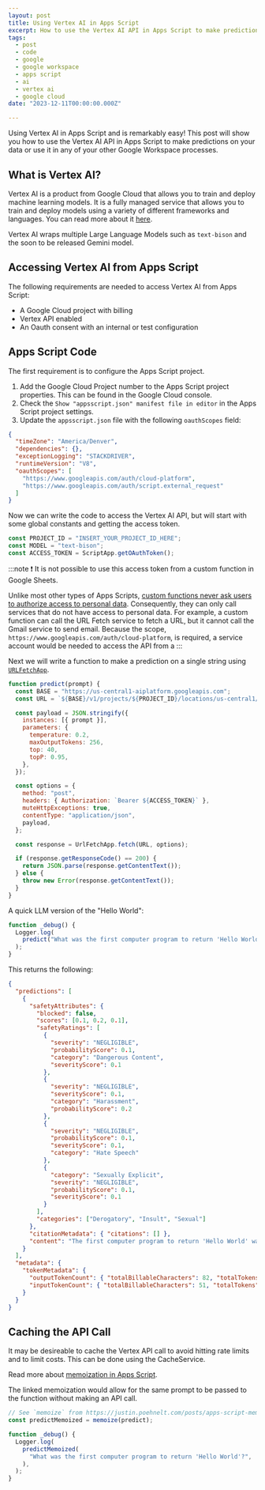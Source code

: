 ```yaml
---
layout: post
title: Using Vertex AI in Apps Script
excerpt: How to use the Vertex AI API in Apps Script to make predictions on your data or use it in any of your other Google Workspace processes.
tags:
  - post
  - code
  - google
  - google workspace
  - apps script
  - ai
  - vertex ai
  - google cloud
date: "2023-12-11T00:00:00.000Z"

---
```


Using Vertex AI in Apps Script and is remarkably easy! This post will show you how to use the Vertex AI API in Apps Script to make predictions on your data or use it in any of your other Google Workspace processes.

## What is Vertex AI?

Vertex AI is a product from Google Cloud that allows you to train and deploy machine learning models. It is a fully managed service that allows you to train and deploy models using a variety of different frameworks and languages. You can read more about it [here](https://cloud.google.com/vertex-ai/docs).

Vertex AI wraps multiple Large Language Models such as `text-bison` and the soon to be released Gemini model.

## Accessing Vertex AI from Apps Script

The following requirements are needed to access Vertex AI from Apps Script:

- A Google Cloud project with billing
- Vertex API enabled
- An Oauth consent with an internal or test configuration

## Apps Script Code

The first requirement is to configure the Apps Script project.

1. Add the Google Cloud Project number to the Apps Script project properties. This can be found in the Google Cloud console.
2. Check the `Show "appsscript.json" manifest file in editor` in the Apps Script project settings.
3. Update the `appsscript.json` file with the following `oauthScopes` field:

```json
{
  "timeZone": "America/Denver",
  "dependencies": {},
  "exceptionLogging": "STACKDRIVER",
  "runtimeVersion": "V8",
  "oauthScopes": [
    "https://www.googleapis.com/auth/cloud-platform",
    "https://www.googleapis.com/auth/script.external_request"
  ]
}
```

Now we can write the code to access the Vertex AI API, but will start with some global constants and getting the access token.

```js
const PROJECT_ID = "INSERT_YOUR_PROJECT_ID_HERE";
const MODEL = "text-bison";
const ACCESS_TOKEN = ScriptApp.getOAuthToken();
```

:::note
:exclamation: It is not possible to use this access token from a custom function in Google Sheets.

Unlike most other types of Apps Scripts, [custom functions never ask users to authorize access to personal data](https://developers.google.com/apps-script/guides/sheets/functions#using_services). Consequently, they can only call services that do not have access to personal data. For example, a custom function can call the URL Fetch service to fetch a URL, but it cannot call the Gmail service to send email. Because the scope, `https://www.googleapis.com/auth/cloud-platform`, is required, a service account would be needed to access the API from a
:::

Next we will write a function to make a prediction on a single string using [`URLFetchApp`](https://developers.google.com/apps-script/reference/url-fetch/url-fetch-app).

```js
function predict(prompt) {
  const BASE = "https://us-central1-aiplatform.googleapis.com";
  const URL = `${BASE}/v1/projects/${PROJECT_ID}/locations/us-central1/publishers/google/models/${MODEL}:predict`;

  const payload = JSON.stringify({
    instances: [{ prompt }],
    parameters: {
      temperature: 0.2,
      maxOutputTokens: 256,
      top: 40,
      topP: 0.95,
    },
  });

  const options = {
    method: "post",
    headers: { Authorization: `Bearer ${ACCESS_TOKEN}` },
    muteHttpExceptions: true,
    contentType: "application/json",
    payload,
  };

  const response = UrlFetchApp.fetch(URL, options);

  if (response.getResponseCode() == 200) {
    return JSON.parse(response.getContentText());
  } else {
    throw new Error(response.getContentText());
  }
}
```

A quick LLM version of the "Hello World":

```js
function _debug() {
  Logger.log(
    predict("What was the first computer program to return 'Hello World'?"),
  );
}
```

This returns the following:

```json
{
  "predictions": [
    {
      "safetyAttributes": {
        "blocked": false,
        "scores": [0.1, 0.2, 0.1],
        "safetyRatings": [
          {
            "severity": "NEGLIGIBLE",
            "probabilityScore": 0.1,
            "category": "Dangerous Content",
            "severityScore": 0.1
          },
          {
            "severity": "NEGLIGIBLE",
            "severityScore": 0.1,
            "category": "Harassment",
            "probabilityScore": 0.2
          },
          {
            "severity": "NEGLIGIBLE",
            "probabilityScore": 0.1,
            "severityScore": 0.1,
            "category": "Hate Speech"
          },
          {
            "category": "Sexually Explicit",
            "severity": "NEGLIGIBLE",
            "probabilityScore": 0.1,
            "severityScore": 0.1
          }
        ],
        "categories": ["Derogatory", "Insult", "Sexual"]
      },
      "citationMetadata": { "citations": [] },
      "content": "The first computer program to return 'Hello World' was written in BCPL by Martin Richards in 1967."
    }
  ],
  "metadata": {
    "tokenMetadata": {
      "outputTokenCount": { "totalBillableCharacters": 82, "totalTokens": 25 },
      "inputTokenCount": { "totalBillableCharacters": 51, "totalTokens": 12 }
    }
  }
}
```

## Caching the API Call

It may be desireable to cache the Vertex API call to avoid hitting rate limits and to limit costs. This can be done using the CacheService.

Read more about [memoization in Apps Script](/posts/apps-script-memoization/).

The linked memoization would allow for the same prompt to be passed to the function without making an API call.

```js
// See `memoize` from https://justin.poehnelt.com/posts/apps-script-memoization/
const predictMemoized = memoize(predict);

function _debug() {
  Logger.log(
    predictMemoized(
      "What was the first computer program to return 'Hello World'?",
    ),
  );
}
```
